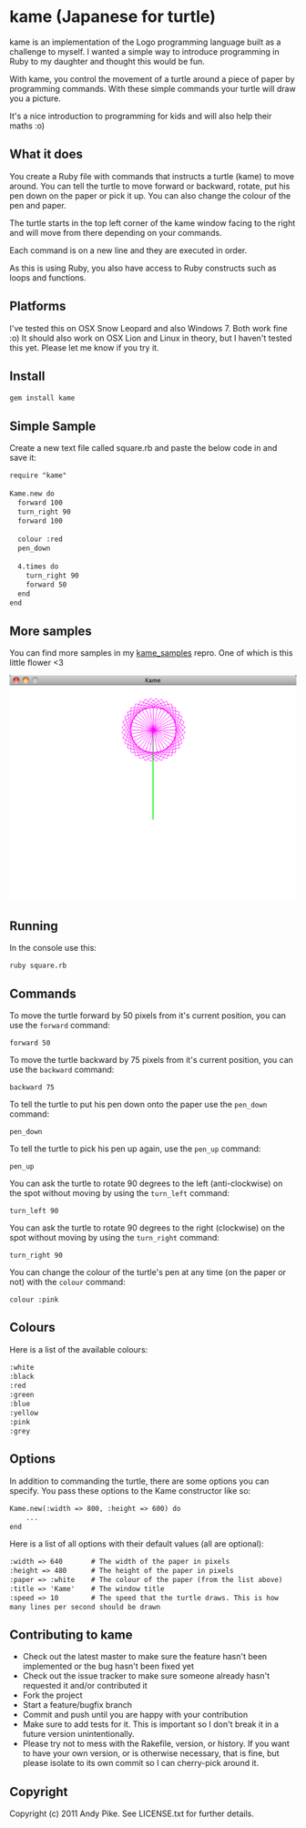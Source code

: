 kame (Japanese for turtle)
==========================

kame is an implementation of the Logo programming language built as a challenge to myself. I wanted a simple way to introduce programming in Ruby to my daughter and thought this would be fun.

With kame, you control the movement of a turtle around a piece of paper by programming commands. With these simple commands your turtle will draw you a picture.

It's a nice introduction to programming for kids and will also help their maths :o)

What it does
------------

You create a Ruby file with commands that instructs a turtle (kame) to move around. You can tell the turtle to move forward or backward, rotate, put his pen down on the paper or pick it up. You can also change the colour of the pen and paper. 

The turtle starts in the top left corner of the kame window facing to the right and will move from there depending on your commands.

Each command is on a new line and they are executed in order.

As this is using Ruby, you also have access to Ruby constructs such as loops and functions.

Platforms
---------

I've tested this on OSX Snow Leopard and also Windows 7. Both work fine :o) It should also work on OSX Lion and Linux in theory, but I haven't tested this yet. Please let me know if you try it.

Install
-------

	gem install kame

Simple Sample
-------------

Create a new text file called square.rb and paste the below code in and save it:

	require "kame"

	Kame.new do
	  forward 100
	  turn_right 90
	  forward 100
 
	  colour :red
	  pen_down
 
	  4.times do
	    turn_right 90
	    forward 50     
	  end
	end

More samples
------------

You can find more samples in my [kame_samples](https://github.com/andypike/kame_samples) repro. One of which is this little flower <3

![kame flower](https://github.com/andypike/kame_samples/raw/master/kame-flower.png)

Running
-------

In the console use this:

	ruby square.rb

Commands
--------

To move the turtle forward by 50 pixels from it's current position, you can use the `forward` command:

	forward 50
		
To move the turtle backward by 75 pixels from it's current position, you can use the `backward` command:

	backward 75
		
To tell the turtle to put his pen down onto the paper use the `pen_down` command:
		
	pen_down

To tell the turtle to pick his pen up again, use the `pen_up` command:

	pen_up
	  
You can ask the turtle to rotate 90 degrees to the left (anti-clockwise) on the spot without moving by using the `turn_left` command:

	turn_left 90
	  
You can ask the turtle to rotate 90 degrees to the right (clockwise) on the spot without moving by using the `turn_right` command:

	turn_right 90

You can change the colour of the turtle's pen at any time (on the paper or not) with the `colour` command:

	colour :pink
		
Colours
-------

Here is a list of the available colours:

	:white
	:black
	:red
	:green
	:blue
	:yellow
	:pink
	:grey

Options
-------

In addition to commanding the turtle, there are some options you can specify. You pass these options to the Kame constructor like so:

	Kame.new(:width => 800, :height => 600) do
		...
	end

Here is a list of all options with their default values (all are optional):

	:width => 640 		# The width of the paper in pixels
	:height => 480		# The height of the paper in pixels
	:paper => :white	# The colour of the paper (from the list above)
	:title => 'Kame'  	# The window title
	:speed => 10		# The speed that the turtle draws. This is how many lines per second should be drawn


Contributing to kame
--------------------
 
* Check out the latest master to make sure the feature hasn't been implemented or the bug hasn't been fixed yet
* Check out the issue tracker to make sure someone already hasn't requested it and/or contributed it
* Fork the project
* Start a feature/bugfix branch
* Commit and push until you are happy with your contribution
* Make sure to add tests for it. This is important so I don't break it in a future version unintentionally.
* Please try not to mess with the Rakefile, version, or history. If you want to have your own version, or is otherwise necessary, that is fine, but please isolate to its own commit so I can cherry-pick around it.

Copyright
---------

Copyright (c) 2011 Andy Pike. See LICENSE.txt for further details.


